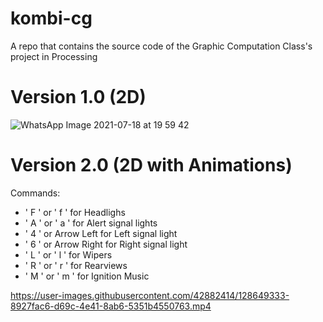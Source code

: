 # kombi-cg
A repo that contains the source code of the Graphic Computation Class's project in Processing

# Version 1.0 (2D)
![WhatsApp Image 2021-07-18 at 19 59 42](https://user-images.githubusercontent.com/42882414/126166594-c27c5851-f7b0-45a0-a260-c21ea16cf0eb.jpeg)

# Version 2.0 (2D with Animations)
Commands:
- ' F ' or ' f ' for Headlighs
- ' A ' or ' a ' for Alert signal lights
- ' 4 ' or Arrow Left for Left signal light
- ' 6 ' or Arrow Right for Right signal light
- ' L ' or ' l ' for Wipers
- ' R ' or ' r ' for Rearviews
- ' M ' or ' m ' for Ignition Music

https://user-images.githubusercontent.com/42882414/128649333-8927fac6-d69c-4e41-8ab6-5351b4550763.mp4

